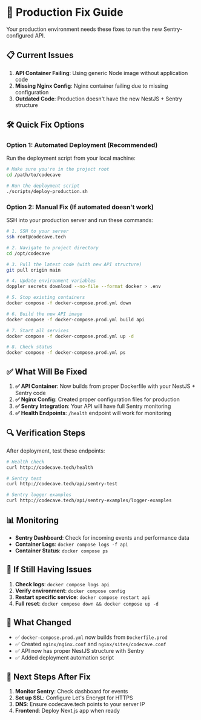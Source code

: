 # 🚨 Production Fix Guide

Your production environment needs these fixes to run the new Sentry-configured API.

## 📋 Current Issues

1. **API Container Failing**: Using generic Node image without application code
2. **Missing Nginx Config**: Nginx container failing due to missing configuration
3. **Outdated Code**: Production doesn't have the new NestJS + Sentry structure

## 🛠️ Quick Fix Options

### Option 1: Automated Deployment (Recommended)

Run the deployment script from your local machine:

```bash
# Make sure you're in the project root
cd /path/to/codecave

# Run the deployment script
./scripts/deploy-production.sh
```

### Option 2: Manual Fix (If automated doesn't work)

SSH into your production server and run these commands:

```bash
# 1. SSH to your server
ssh root@codecave.tech

# 2. Navigate to project directory
cd /opt/codecave

# 3. Pull the latest code (with new API structure)
git pull origin main

# 4. Update environment variables
doppler secrets download --no-file --format docker > .env

# 5. Stop existing containers
docker compose -f docker-compose.prod.yml down

# 6. Build the new API image
docker compose -f docker-compose.prod.yml build api

# 7. Start all services
docker compose -f docker-compose.prod.yml up -d

# 8. Check status
docker compose -f docker-compose.prod.yml ps
```

## ✅ What Will Be Fixed

1. **✅ API Container**: Now builds from proper Dockerfile with your NestJS + Sentry code
2. **✅ Nginx Config**: Created proper configuration files for production
3. **✅ Sentry Integration**: Your API will have full Sentry monitoring
4. **✅ Health Endpoints**: `/health` endpoint will work for monitoring

## 🔍 Verification Steps

After deployment, test these endpoints:

```bash
# Health check
curl http://codecave.tech/health

# Sentry test
curl http://codecave.tech/api/sentry-test

# Sentry logger examples
curl http://codecave.tech/api/sentry-examples/logger-examples
```

## 📊 Monitoring

- **Sentry Dashboard**: Check for incoming events and performance data
- **Container Logs**: `docker compose logs -f api`
- **Container Status**: `docker compose ps`

## 🚨 If Still Having Issues

1. **Check logs**: `docker compose logs api`
2. **Verify environment**: `docker compose config`
3. **Restart specific service**: `docker compose restart api`
4. **Full reset**: `docker compose down && docker compose up -d`

## 📝 What Changed

- ✅ `docker-compose.prod.yml` now builds from `Dockerfile.prod`
- ✅ Created `nginx/nginx.conf` and `nginx/sites/codecave.conf`
- ✅ API now has proper NestJS structure with Sentry
- ✅ Added deployment automation script

## 🎯 Next Steps After Fix

1. **Monitor Sentry**: Check dashboard for events
2. **Set up SSL**: Configure Let's Encrypt for HTTPS
3. **DNS**: Ensure codecave.tech points to your server IP
4. **Frontend**: Deploy Next.js app when ready 